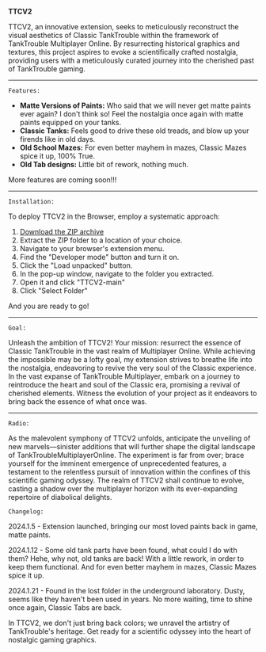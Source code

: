 **TTCV2**

TTCV2, an innovative extension, seeks to meticulously reconstruct the visual aesthetics of Classic TankTrouble within the framework of TankTrouble Multiplayer Online. By resurrecting historical graphics and textures, this project aspires to evoke a scientifically crafted nostalgia, providing users with a meticulously curated journey into the cherished past of TankTrouble gaming.
****
`Features:`

- **Matte Versions of Paints:** Who said that we will never get matte paints ever again? I don't think so! Feel the nostalgia once again with matte paints equipped on your tanks.
- **Classic Tanks:** Feels good to drive these old treads, and blow up your firends like in old days.
- **Old School Mazes:** For even better mayhem in mazes, Classic Mazes spice it up, 100% True.
- **Old Tab designs:** Little bit of rework, nothing much.

More features are coming soon!!!
****

`Installation:`

To deploy TTCV2 in the Browser, employ a systematic approach:

1. [Download the ZIP archive](https://github.com/kamarov-therussiantank/ClassicTankTrouble-V2/archive/refs/heads/main.zip)
2. Extract the ZIP folder to a location of your choice.  
3. Navigate to your browser's extension menu.  
4. Find the "Developer mode" button and turn it on.  
5. Click the "Load unpacked" button.  
6. In the pop-up window, navigate to the folder you extracted.  
7. Open it and click "TTCV2-main"  
8. Click "Select Folder"

And you are ready to go!
****
`Goal:`

Unleash the ambition of TTCV2! Your mission: resurrect the essence of Classic TankTrouble in the vast realm of Multiplayer Online. While achieving the impossible may be a lofty goal, my extension strives to breathe life into the nostalgia, endeavoring to revive the very soul of the Classic experience. In the vast expanse of TankTrouble Multiplayer, embark on a journey to reintroduce the heart and soul of the Classic era, promising a revival of cherished elements. Witness the evolution of your project as it endeavors to bring back the essence of what once was.
****
`Radio:`

As the malevolent symphony of TTCV2 unfolds, anticipate the unveiling of new marvels—sinister additions that will further shape the digital landscape of TankTroubleMultiplayerOnline. The experiment is far from over; brace yourself for the imminent emergence of unprecedented features, a testament to the relentless pursuit of innovation within the confines of this scientific gaming odyssey. The realm of TTCV2 shall continue to evolve, casting a shadow over the multiplayer horizon with its ever-expanding repertoire of diabolical delights.


`Changelog:`

2024.1.5 - Extension launched, bringing our most loved paints back in game, matte paints.

2024.1.12 - Some old tank parts have been found, what could I do with them? Hehe, why not, old tanks are back! With a little rework, in order to keep them functional. And for even better mayhem in mazes, Classic Mazes spice it up.

2024.1.21 - Found in the lost folder in the underground laboratory. Dusty, seems like they haven't been used in years. No more waiting, time to shine once again, Classic Tabs are back.





In TTCV2, we don't just bring back colors; we unravel the artistry of TankTrouble's heritage. Get ready for a scientific odyssey into the heart of nostalgic gaming graphics.
